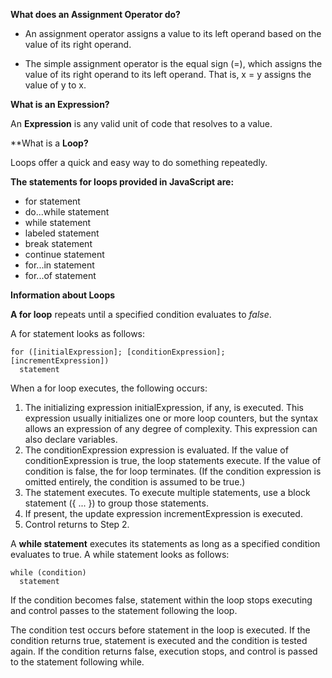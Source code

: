 **What does an Assignment Operator do?**

* An assignment operator assigns a value to its left operand based on the value of its right operand. 

* The simple assignment operator is the equal sign (=), which assigns the value of its right operand to its left  operand. That is, x = y assigns the value of y to x.

**What is an Expression?**

An **Expression** is any valid unit of code that resolves to a value.

**What is a **Loop?**

Loops offer a quick and easy way to do something repeatedly.

**The statements for loops provided in JavaScript are:**
* for statement
* do...while statement
* while statement
* labeled statement
* break statement
* continue statement
* for...in statement
* for...of statement

**Information about Loops**

**A for loop** repeats until a specified condition evaluates to *false*.

A for statement looks as follows:
```
for ([initialExpression]; [conditionExpression]; [incrementExpression])
  statement
```
When a for loop executes, the following occurs:

1. The initializing expression initialExpression, if any, is executed. This expression usually initializes one or more loop counters, but the syntax allows an expression of any degree of complexity. This expression can also declare variables.
2. The conditionExpression expression is evaluated. If the value of conditionExpression is true, the loop statements execute. If the value of condition is false, the for loop terminates. (If the condition expression is omitted entirely, the condition is assumed to be true.)
3. The statement executes. To execute multiple statements, use a block statement ({ ... }) to group those statements.
4. If present, the update expression incrementExpression is executed.
5. Control returns to Step 2.  

A **while statement** executes its statements as long as a specified condition evaluates to true. A while statement looks as follows:
```
while (condition)
  statement
```
If the condition becomes false, statement within the loop stops executing and control passes to the statement following the loop.

The condition test occurs before statement in the loop is executed. If the condition returns true, statement is executed and the condition is tested again. If the condition returns false, execution stops, and control is passed to the statement following while.


